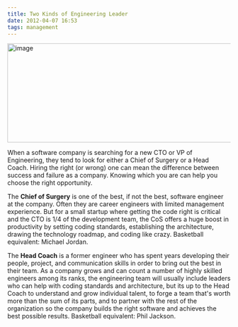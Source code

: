 ```yaml
---
title: Two Kinds of Engineering Leader
date: 2012-04-07 16:53
tags: management
---
```

<img alt="image" height="223" src="/images/jordan_and_jackson.png" width="512" />
<br/>

When a software company is searching for a new CTO or VP of Engineering, 
they tend to look for either a Chief of Surgery or a Head Coach. Hiring 
the right (or wrong) one can mean the difference between success and 
failure as a company. Knowing which you are can help you choose the 
right opportunity.

The **Chief of Surgery** is one of the best, if not the best, software 
engineer at the company. Often they are career engineers with limited 
management experience. But for a small startup where getting the code 
right is critical and the CTO is 1/4 of the development team, the CoS 
offers a huge boost in productivity by setting coding standards, 
establishing the architecture, drawing the technology roadmap, and 
coding like crazy. Basketball equivalent: Michael Jordan.

The **Head Coach** is a former engineer who has spent years developing 
their people, project, and communication skills in order to bring out 
the best in their team. As a company grows and can count a number of 
highly skilled engineers among its ranks, the engineering team will 
usually include leaders who can help with coding standards and 
architecture, but its up to the Head Coach to understand and grow 
individual talent, to forge a team that's worth more than the sum of its 
parts, and to partner with the rest of the organization so the company 
builds the right software and achieves the best possible 
results. Basketball equivalent: Phil Jackson.

